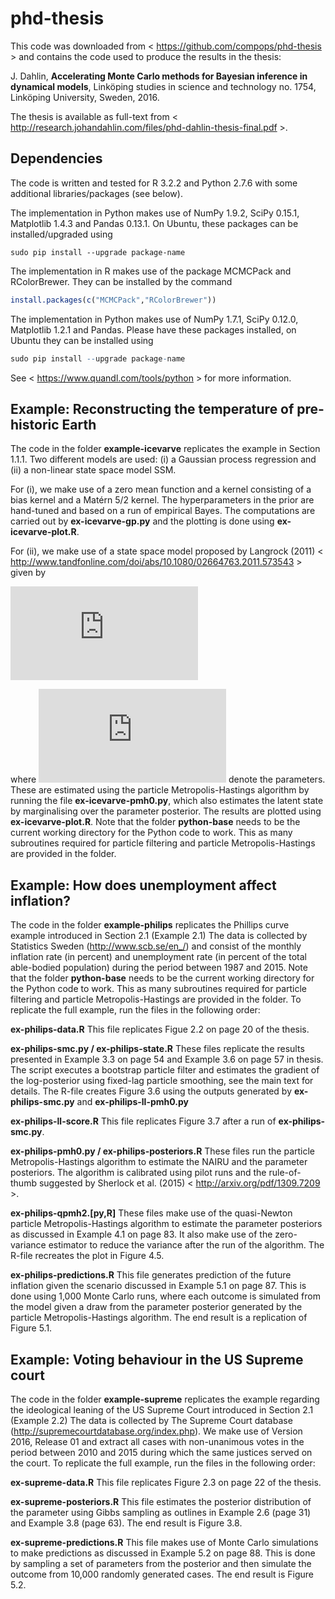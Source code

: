 # phd-thesis
This code was downloaded from < https://github.com/compops/phd-thesis > and contains the code used to produce the results in the thesis:

J. Dahlin, **Accelerating Monte Carlo methods for Bayesian inference in dynamical models**, Linköping studies in science and technology no. 1754, Linköping University, Sweden, 2016.

The thesis is available as full-text from < http://research.johandahlin.com/files/phd-dahlin-thesis-final.pdf >.

## Dependencies

The code is written and tested for R 3.2.2 and Python 2.7.6 with some additional libraries/packages (see below).

The implementation in Python makes use of NumPy 1.9.2, SciPy 0.15.1, Matplotlib 1.4.3 and Pandas 0.13.1. On Ubuntu, these packages can be installed/upgraded using 
```
sudo pip install --upgrade package-name
```

The implementation in R makes use of the package MCMCPack and RColorBrewer. They can be installed by the command 
``` R
install.packages(c("MCMCPack","RColorBrewer"))
```
The implementation in Python makes use of NumPy 1.7.1, SciPy 0.12.0, Matplotlib 1.2.1 and Pandas. Please have these packages installed, on Ubuntu they can be installed using 
``` R
sudo pip install --upgrade package-name
```
See < https://www.quandl.com/tools/python > for more information.

## Example: Reconstructing the temperature of pre-historic Earth
The code in the folder **example-icevarve** replicates the example in Section 1.1.1. Two different models are used: (i) a Gaussian process regression and (ii) a non-linear state space model SSM.

For (i), we make use of a zero mean function and a kernel consisting of a bias kernel and a Matérn 5/2 kernel. The hyperparameters in the prior are hand-tuned and based on a run of empirical Bayes. The computations are carried out by **ex-icevarve-gp.py** and the plotting is done using **ex-icevarve-plot.R**. 

For (ii), we make use of a state space model proposed by Langrock (2011) < http://www.tandfonline.com/doi/abs/10.1080/02664763.2011.573543 > given by 

![equation](http://latex.codecogs.com/gif.latex?x_%7Bt&plus;1%7D%20%26%5Csim%20%5Cmathcal%7BN%7D%28x_%7Bt&plus;1%7D%3B%20%5Cphi%20x_t%2C%20%5Csigma%5E2_v%29%2C%20%5Cqquad%20y_t%20%26%5Csim%20%5Cmathcal%7BG%7D%28y_t%3B%20%5Calpha%2C%20%5Cbeta%20%5Cexp%28-x_t%29%29%2C)

where ![equation](http://latex.codecogs.com/gif.latex?%5C%7B%5Cphi%2C%5Csigma_v%2C%5Calpha%2C%5Cbeta%5C%7D) denote the parameters. These are estimated using the particle Metropolis-Hastings algorithm by running the file **ex-icevarve-pmh0.py**, which also estimates the latent state by marginalising over the parameter posterior. The results are plotted using **ex-icevarve-plot.R**. Note that the folder **python-base** needs to be the current working directory for the Python code to work. This as many subroutines required for particle filtering and particle Metropolis-Hastings are provided in the folder.

## Example: How does unemployment affect inflation?
The code in the folder **example-philips** replicates the Phillips curve example introduced in Section 2.1 (Example 2.1) The data is collected by Statistics Sweden (http://www.scb.se/en_/) and consist of the monthly inflation rate (in percent) and unemployment rate (in percent of the total able-bodied population) during the period between 1987 and 2015. Note that the folder **python-base** needs to be the current working directory for the Python code to work. This as many subroutines required for particle filtering and particle Metropolis-Hastings are provided in the folder. To replicate the full example, run the files in the following order:

**ex-philips-data.R** This file replicates Figue 2.2 on page 20 of the thesis. 

**ex-philips-smc.py / ex-philips-state.R** These files replicate the results presented in Example 3.3 on page 54 and Example 3.6 on page 57 in thesis. The script executes a bootstrap particle filter and estimates the gradient of the log-posterior using fixed-lag particle smoothing, see the main text for details. The R-file creates Figure 3.6 using the outputs generated by **ex-philips-smc.py** and **ex-philips-ll-pmh0.py**

**ex-philips-ll-score.R** This file replicates Figure 3.7 after a run of **ex-philips-smc.py**.

**ex-philips-pmh0.py / ex-philips-posteriors.R** These files run the particle Metropolis-Hastings algorithm to estimate the NAIRU and the parameter posteriors. The algorithm is calibrated using pilot runs and the rule-of-thumb suggested by Sherlock et al. (2015) < http://arxiv.org/pdf/1309.7209 >. 

**ex-philips-qpmh2.[py,R]** These files make use of the quasi-Newton particle Metropolis-Hastings algorithm to estimate the parameter posteriors as discussed in Example 4.1 on page 83. It also make use of the zero-variance estimator to reduce the variance after the run of the algorithm. The R-file recreates the plot in Figure 4.5.

**ex-philips-predictions.R** This file generates prediction of the future inflation given the scenario discussed in Example 5.1 on page 87. This is done using 1,000 Monte Carlo runs, where each outcome is simulated from the model given a draw from the parameter posterior generated by the particle Metropolis-Hastings algorithm. The end result is a replication of Figure 5.1.

## Example: Voting behaviour in the US Supreme court
The code in the folder **example-supreme** replicates the example regarding the ideological leaning of the US Supreme Court introduced in Section 2.1 (Example 2.2) The data is collected by The Supreme Court database (http://supremecourtdatabase.org/index.php). We make use of Version 2016, Release 01 and extract all cases with non-unanimous votes in the period between 2010 and 2015 during which the same justices served on the court. To replicate the full example, run the files in the following order:

**ex-supreme-data.R** This file replicates Figure 2.3 on page 22 of the thesis.

**ex-supreme-posteriors.R** This file estimates the posterior distribution of the parameter using Gibbs sampling as outlines in Example 2.6 (page 31) and Example 3.8 (page 63). The end result is Figure 3.8.

**ex-supreme-predictions.R** This file makes use of Monte Carlo simulations to make predictions as discussed in Example 5.2 on page 88. This is done by sampling a set of parameters from the posterior and then simulate the outcome from 10,000 randomly generated cases. The end result is Figure 5.2.
